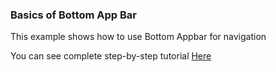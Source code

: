 ### Basics of Bottom App Bar

This example shows how to use Bottom Appbar for navigation

You can see complete step-by-step tutorial [Here](https://www.instagram.com/p/CAKpiatgPfB/?utm_source=ig_web_copy_link)
